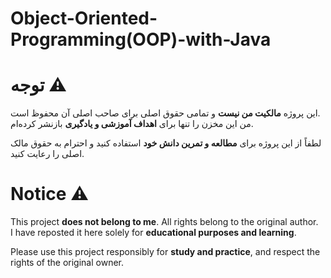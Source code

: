 # Object-Oriented-Programming(OOP)-with-Java
# توجه ⚠️

این پروژه **مالکیت من نیست** و تمامی حقوق اصلی برای صاحب اصلی آن محفوظ است.  
من این مخزن را تنها برای **اهداف آموزشی و یادگیری** بازنشر کرده‌ام.  

لطفاً از این پروژه برای **مطالعه و تمرین دانش خود** استفاده کنید و احترام به حقوق مالک اصلی را رعایت کنید.


# Notice ⚠️

This project **does not belong to me**. All rights belong to the original author.  
I have reposted it here solely for **educational purposes and learning**.  

Please use this project responsibly for **study and practice**, and respect the rights of the original owner.
